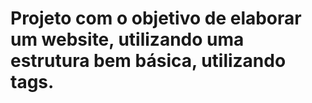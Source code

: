 # Projeto com o objetivo de elaborar um website, utilizando uma estrutura bem básica, utilizando tags.
